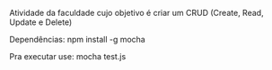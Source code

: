 Atividade da faculdade cujo objetivo é criar um CRUD (Create, Read, Update e Delete) 

Dependências: npm install -g mocha

Pra executar use: mocha test.js
